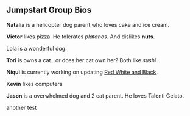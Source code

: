 ## Jumpstart Group Bios

**Natalia** is a helicopter dog parent who loves cake and ice cream.

**Victor** likes pizza. He tolerates *platanos*. And dislikes **nuts**.

Lola is a wonderful dog.

**Tori** is owns a cat...or does her cat own her? Both like *sushi*. 

**Niqui** is currently working on updating [Red White and Black](https://dnoneill.github.io/demostite/#/home/).

**Kevin** likes computers

**Jason** is a overwhelmed dog and 2 cat parent.  He loves Talenti Gelato.

another test

